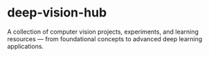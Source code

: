 # deep-vision-hub
A collection of computer vision projects, experiments, and learning resources — from foundational concepts to advanced deep learning applications.

